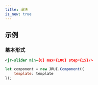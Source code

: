 ```yaml
---
title: 滑块
is_new: true
---
```


## 示例
### 基本形式

<!-- demo_start -->
<div class="m-example"></div>

```xml
<jr-slider min={0} max={100} step={15}/>
```

```javascript
let component = new JRUI.Component({
    template: template
});
```
<!-- demo_end -->
